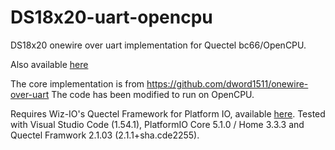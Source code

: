 # DS18x20-uart-opencpu
DS18x20 onewire over uart implementation for Quectel bc66/OpenCPU.

Also available [here](https://github.com/visuallabel/DS18x20-uart-opencpu)

The core implementation is from https://github.com/dword1511/onewire-over-uart
The code has been modified to run on OpenCPU.

Requires Wiz-IO's Quectel Framework for Platform IO, available [here](https://github.com/Wiz-IO/framework-quectel). Tested with Visual Studio Code (1.54.1), PlatformIO Core 5.1.0 / Home 3.3.3 and Quectel Framwork 2.1.03 (2.1.1+sha.cde2255).


